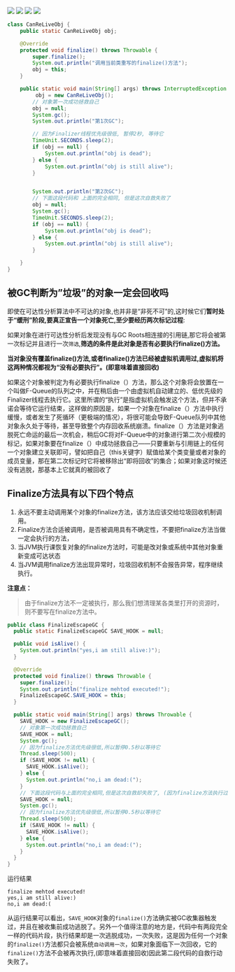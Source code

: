 ![](https://youpaiyun.zongqilive.cn/image/20200603185617.png)
![](https://youpaiyun.zongqilive.cn/image/20200603185723.png)
![](https://youpaiyun.zongqilive.cn/image/20200603185813.png)
![](https://youpaiyun.zongqilive.cn/image/20200603185849.png)

```java
class CanReLiveObj {
    public static CanReLiveObj obj;

    @Override
    protected void finalize() throws Throwable {
        super.finalize();
        System.out.println("调用当前类重写的finalize()方法");
        obj = this;
    }

    public static void main(String[] args) throws InterruptedException {
         obj = new CanReLiveObj();
        // 对象第一次成功拯救自己
        obj = null;
        System.gc();
        System.out.println("第1次GC");

        // 因为Finalizer线程优先级很低, 暂停2秒, 等待它
        TimeUnit.SECONDS.sleep(2);
        if (obj == null) {
            System.out.println("obj is dead");
        } else {
            System.out.println("obj is still alive");
        }


        System.out.println("第2次GC");
        // 下面这段代码和 上面的完全相同, 但是这次自救失败了
        obj = null;
        System.gc();
        TimeUnit.SECONDS.sleep(2);
        if (obj == null) {
            System.out.println("obj is dead");
        } else {
            System.out.println("obj is still alive");
        }

    }
}
```

## 被GC判断为”垃圾”的对象一定会回收吗

即使在可达性分析算法中不可达的对象,也并非是“非死不可”的,这时候它们**暂时处于“缓刑”阶段,要真正宣告一个对象死亡,至少要经历两次标记过程**:

如果对象在进行可达性分析后发现没有与GC Roots相连接的引用链,那它将会被第一次标记并且进行一次`筛选`,**筛选的条件是此对象是否有必要执行finalize()方法。**

**当对象没有覆盖finalize()方法,或者finalize()方法已经被虚拟机调用过,虚拟机将这两种情况都视为“没有必要执行”。(即意味着直接回收)**

如果这个对象被判定为有必要执行finalize（）方法，那么这个对象将会放置在一个叫做F-Queue的队列之中，并在稍后由一个由虚拟机自动建立的、低优先级的Finalizer线程去执行它。这里所谓的“执行”是指虚拟机会触发这个方法，但并不承诺会等待它运行结束，这样做的原因是，如果一个对象在finalize（）方法中执行缓慢，或者发生了死循环（更极端的情况），将很可能会导致F-Queue队列中其他对象永久处于等待，甚至导致整个内存回收系统崩溃。finalize（）方法是对象逃脱死亡命运的最后一次机会，稍后GC将对F-Queue中的对象进行第二次小规模的标记，如果对象要在finalize（）中成功拯救自己——只要重新与引用链上的任何一个对象建立关联即可，譬如把自己（this关键字）赋值给某个类变量或者对象的成员变量，那在第二次标记时它将被移除出“即将回收”的集合；如果对象这时候还没有逃脱，那基本上它就真的被回收了

## Finalize方法具有以下四个特点

1. 永远不要主动调用某个对象的finalize方法，该方法应该交给垃圾回收机制调用。
2. Finalize方法合适被调用，是否被调用具有不确定性，不要把finalize方法当做一定会执行的方法，
3. 当JVM执行课恢复对象的finalize方法时，可能是改对象或系统中其他对象重新变成可达状态
4. 当JVM调用finalize方法出现异常时，垃圾回收机制不会报告异常，程序继续执行。

**注意点：**

> 由于finalize方法不一定被执行，那么我们想清理某各类里打开的资源时，则不要写在finalize方法中。

```java
public class FinalizeEscapeGC {
  public static FinalizeEscapeGC SAVE_HOOK = null;

  public void isAlive() {
    System.out.println("yes,i am still alive:)");
  }

  @Override
  protected void finalize() throws Throwable {
    super.finalize();
    System.out.println("finalize mehtod executed!");
    FinalizeEscapeGC.SAVE_HOOK = this;
  }

  public static void main(String[] args) throws Throwable {
    SAVE_HOOK = new FinalizeEscapeGC();
    // 对象第一次成功拯救自己
    SAVE_HOOK = null;
    System.gc();
    // 因为finalize方法优先级很低,所以暂停0.5秒以等待它
    Thread.sleep(500);
    if (SAVE_HOOK != null) {
      SAVE_HOOK.isAlive();
    } else {
      System.out.println("no,i am dead:(");
    }
    // 下面这段代码与上面的完全相同,但是这次自救却失败了, (因为finalize方法执行过了)
    SAVE_HOOK = null;
    System.gc();
    // 因为finalize方法优先级很低,所以暂停0.5秒以等待它
    Thread.sleep(500);
    if (SAVE_HOOK != null) {
      SAVE_HOOK.isAlive();
    } else {
      System.out.println("no,i am dead:(");
    }
  }
}

```

运行结果

```
finalize mehtod executed!
yes,i am still alive:)
no,i am dead:(
```

从运行结果可以看出，`SAVE_HOOK`对象的`finalize()`方法确实被GC收集器触发过，并且在被收集前成功逃脱了。另外一个值得注意的地方是，代码中有两段完全一样的代码片段，执行结果却是一次逃脱成功，一次失败，这是因为任何一个对象的`finalize()`方法都只会被系统`自动调用一次`，如果对象面临下一次回收，它的`finalize()`方法不会被再次执行,(即意味着直接回收)因此第二段代码的自救行动失败了。













































